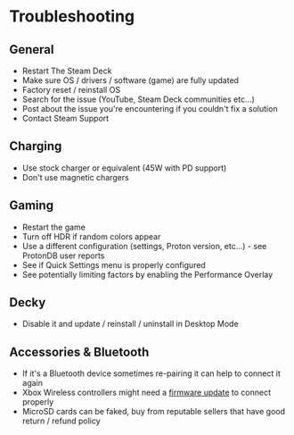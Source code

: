 # Troubleshooting

## General
- Restart The Steam Deck
- Make sure OS / drivers / software (game) are fully updated
- Factory reset / reinstall OS
- Search for the issue (YouTube, Steam Deck communities etc...)
- Post about the issue you're encountering if you couldn't fix a solution
- Contact Steam Support

## Charging
- Use stock charger or equivalent (45W with PD support)
- Don't use magnetic chargers

## Gaming
- Restart the game
- Turn off HDR if random colors appear
- Use a different configuration (settings, Proton version, etc...) - see ProtonDB user reports
- See if Quick Settings menu is properly configured
- See potentially limiting factors by enabling the Performance Overlay

## Decky
- Disable it and update / reinstall / uninstall in Desktop Mode

## Accessories & Bluetooth
- If it's a Bluetooth device sometimes re-pairing it can help to connect it again
- Xbox Wireless controllers might need a [firmware update](https://support.xbox.com/en-US/help/hardware-network/controller/update-xbox-wireless-controller) to connect properly
- MicroSD cards can be faked, buy from reputable sellers that have good return / refund policy